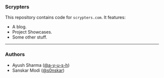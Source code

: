 ### Scrypters

This repository contains code for `scrypters.com`. It features:

- A blog.
- Project Showcases.
- Some other stuff.

***

### Authors

- Ayush Sharma ([@a-y-u-s-h](https://github.com/a-y-u-s-h))
- Sanskar Modi ([@s0nskar](https://github.com/s0nskar))
